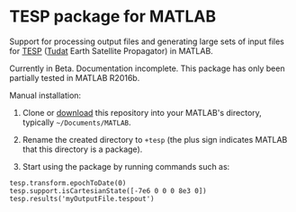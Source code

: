 # TESP package for MATLAB
Support for processing output files and generating large sets of input files for [TESP](https://github.com/aleixpinardell/tesp) ([Tudat](https://github.com/Tudat) Earth Satellite Propagator) in MATLAB.

Currently in Beta. Documentation incomplete. This package has only been partially tested in MATLAB R2016b.

Manual installation:

1. Clone or [download](https://github.com/aleixpinardell/matlab-tesp/archive/master.zip) this repository into your MATLAB's directory, typically `~/Documents/MATLAB`.

2. Rename the created directory to `+tesp` (the plus sign indicates MATLAB that this directory is a package).

3. Start using the package by running commands such as:
```
tesp.transform.epochToDate(0)
tesp.support.isCartesianState([-7e6 0 0 0 8e3 0])
tesp.results('myOutputFile.tespout')
```
